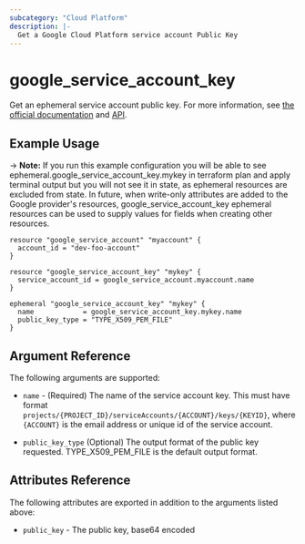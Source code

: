 ```yaml
---
subcategory: "Cloud Platform"
description: |-
  Get a Google Cloud Platform service account Public Key
---
```


# google_service_account_key

Get an ephemeral service account public key. For more information, see [the official documentation](https://cloud.google.com/iam/docs/creating-managing-service-account-keys) and [API](https://cloud.google.com/iam/reference/rest/v1/projects.serviceAccounts.keys/get).

## Example Usage

-> **Note:** If you run this example configuration you will be able to see ephemeral.google_service_account_key.mykey in terraform plan and apply terminal output but you will not see it in state, as ephemeral resources are excluded from state. In future, when write-only attributes are added to the Google provider's resources, google_service_account_key ephemeral resources can be used to supply values for fields when creating other resources.


```hcl
resource "google_service_account" "myaccount" {
  account_id = "dev-foo-account"
}

resource "google_service_account_key" "mykey" {
  service_account_id = google_service_account.myaccount.name
}

ephemeral "google_service_account_key" "mykey" {
  name            = google_service_account_key.mykey.name
  public_key_type = "TYPE_X509_PEM_FILE"
}
```

## Argument Reference

The following arguments are supported:

* `name` - (Required) The name of the service account key. This must have format
  `projects/{PROJECT_ID}/serviceAccounts/{ACCOUNT}/keys/{KEYID}`, where `{ACCOUNT}`
  is the email address or unique id of the service account.

* `public_key_type` (Optional) The output format of the public key requested. TYPE_X509_PEM_FILE is the default output format.

## Attributes Reference

The following attributes are exported in addition to the arguments listed above:

* `public_key` - The public key, base64 encoded
